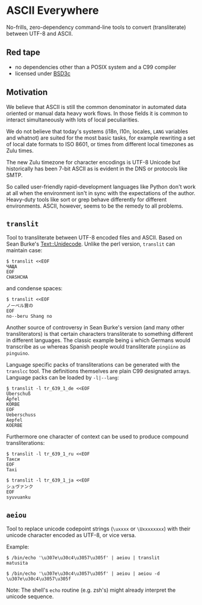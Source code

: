ASCII Everywhere
================

No-frills, zero-dependency command-line tools to convert (transliterate)
between UTF-8 and ASCII.


Red tape
--------

+ no dependencies other than a POSIX system and a C99 compiler
+ licensed under [BSD3c][1]


Motivation
----------

We believe that ASCII is still the common denominator in automated data
oriented or manual data heavy work flows.  In those fields it is common
to interact simultaneously with lots of local peculiarities.

We do not believe that today's systems (i18n, l10n, locales, `LANG`
variables and whatnot) are suited for the most basic tasks, for example
rewriting a set of local date formats to ISO 8601, or times from
different local timezones as Zulu times.

The new Zulu timezone for character encodings is UTF-8 Unicode but
historically has been 7-bit ASCII as is evident in the DNS or protocols
like SMTP.

So called user-friendly rapid-development languages like Python don't
work at all when the environment isn't in sync with the expectations of
the author.  Heavy-duty tools like sort or grep behave differently for
different environments.  ASCII, however, seems to be the remedy to all
problems.


`translit`
----------

Tool to transliterate between UTF-8 encoded files and ASCII.  Based on
Sean Burke's [Text::Unidecode][2].  Unlike the perl version, `translit`
can maintain case:

    $ translit <<EOF
    ЧАЩА
    EOF
    CHASHCHA

and condense spaces:

    $ translit <<EOF
    ノーベル賞の
    EOF
    no--beru Shang no

Another source of controversy in Sean Burke's version (and many other
transliterators) is that certain characters transliterate to something
different in different languages.  The classic example being `ü` which
Germans would transcribe as `ue` whereas Spanish people would
transliterate `pingüino` as `pinguino`.

Language specific packs of transliterations can be generated with the
`translcc` tool.  The definitions themselves are plain C99 designated
arrays.  Language packs can be loaded by `-l|--lang`:

    $ translit -l tr_639_1_de <<EOF
    Überschuß
    Äpfel
    KÖRBE
    EOF
    Ueberschuss
    Aepfel
    KOERBE

Furthermore one character of context can be used to produce compound
transliterations:

    $ translit -l tr_639_1_ru <<EOF
    Такси
    EOF
    Taxi

    $ translit -l tr_639_1_ja <<EOF
    シュヴァンク
    EOF
    syuvuanku


`aeiou`
-------

Tool to replace unicode codepoint strings (`\uxxxx` or `\Uxxxxxxxx`)
with their unicode character encoded as UTF-8, or vice versa.

Example:

    $ /bin/echo '\u307e\u30c4\u3057\u305f' | aeiou | translit
    matusita

    $ /bin/echo '\u307e\u30c4\u3057\u305f' | aeiou | aeiou -d
    \u307e\u30c4\u3057\u305f

Note: The shell's `echo` routine (e.g. zsh's) might already interpret
the unicode sequence.


  [1]: http://opensource.org/licenses/BSD-3-Clause
  [2]: http://search.cpan.org/~sburke/Text-Unidecode-1.30/lib/Text/Unidecode.pm
